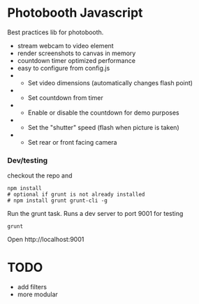 # Photobooth Javascript

Best practices lib for photobooth.

 - stream webcam to video element
 - render screenshots to canvas in memory
 - countdown timer optimized performance
 - easy to configure from config.js
 - - Set video dimensions (automatically changes flash point)
 - - Set countdown from timer
 - - Enable or disable the countdown for demo purposes
 - - Set the "shutter" speed (flash when picture is taken)
 - - Set rear or front facing camera

### Dev/testing

checkout the repo and

```
npm install
# optional if grunt is not already installed
# npm install grunt grunt-cli -g
```

Run the grunt task. Runs a dev server to port 9001 for testing

```
grunt
```

Open http://localhost:9001

# TODO

 - add filters
 - more modular